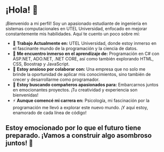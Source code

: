 <h1>¡Hola! 👋</h1>

<p>¡Bienvenido a mi perfil! Soy un apasionado estudiante de ingeniería en sistemas computacionales en UTEL Universidad, enfocado en mejorar constantemente mis habilidades. Aquí te cuento un poco sobre mí:</p>

<ul>
    <li>🔭 <strong>Trabajo Actualmente en:</strong> UTEL Universidad, donde estoy inmerso en el fascinante mundo de la programación y la ciencia de datos.</li>
    <li>🌱 <strong>Me encuentro inmerso en el aprendizaje de:</strong> Programación en C# con ASP.NET, ADO.NET, .NET CORE, así como también explorando HTML, CSS, Boostrap y JavaScript.</li>
    <li>👯 <strong>Estoy ansioso por colaborar con:</strong> Una empresa que no solo me brinde la oportunidad de aplicar mis conocimientos, sino también de crecer y desarrollarme como programador.</li>
    <li>🤔 <strong>Estoy buscando compañeros apasionados para:</strong> Embarcarnos juntos en emocionantes proyectos. ¡Tu creatividad y experiencia son bienvenidas!</li>
    <li>⚡ <strong>Aunque comencé mi carrera en:</strong> Psicología, mi fascinación por la programación me llevó a explorar este nuevo mundo. ¡Y aquí estoy, enamorado de cada línea de código!</li>
</ul>

<h2>Estoy emocionado por lo que el futuro tiene preparado. ¡Vamos a construir algo asombroso juntos! 🚀</h2>

